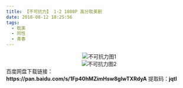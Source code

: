 ```yaml
---
title: 【不可抗力】 1-2 1080P 高分耽美剧
date: 2018-08-12 18:25:56
tags:
  - 耽美
  - 同性
  - 青春
---
```

<div align=center>
    <img src="/assets/images/a/3/bkkl/1.jpg" alt="不可抗力图1">
</div>
<div align=center>
    <img src="/assets/images/a/3/bkkl/2.jpg" alt="不可抗力图2">
</div>
<!-- more -->
百度网盘下载链接：
<b>https://pan.baidu.com/s/1Fp40hMZimHsw8glwTXRdyA</b>
提取码：<b>jqtl</b>
